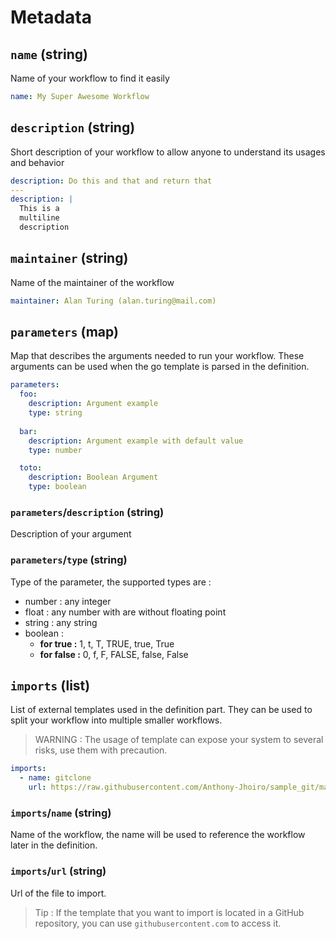 # Metadata

## `name` (string)
Name of your workflow to find it easily
```yaml
name: My Super Awesome Workflow
```
## `description` (string)
Short description of your workflow to allow anyone to understand its usages and behavior
```yaml
description: Do this and that and return that
---
description: |
  This is a 
  multiline 
  description
```
## `maintainer` (string)
Name of the maintainer of the workflow
```yaml
maintainer: Alan Turing (alan.turing@mail.com)
```

## `parameters` (map)
Map that describes the arguments needed to run your workflow. These arguments can be used when the go template is parsed in the definition.

```yaml
parameters:
  foo:
    description: Argument example
    type: string
    
  bar:
    description: Argument example with default value
    type: number

  toto:
    description: Boolean Argument
    type: boolean
```

### `parameters`/`description` (string)
Description of your argument

### `parameters`/`type` (string)
Type of the parameter, the supported types are :
- number : any integer
- float : any number with are without floating point
- string : any string
- boolean : 
  - **for true :** 1, t, T, TRUE, true, True
  - **for false :** 0, f, F, FALSE, false, False


## `imports` (list)
List of external templates used in the definition part. They can be used to split your workflow into multiple smaller workflows.

> WARNING : The usage of template can expose your system to several risks, use them with precaution.

```yaml
imports: 
  - name: gitclone
    url: https://raw.githubusercontent.com/Anthony-Jhoiro/sample_git/master/test_action.yml
```

### `imports`/`name` (string)
Name of the workflow, the name will be used to reference the workflow later in the definition.

### `imports`/`url` (string)
Url of the file to import.

> Tip : If the template that you want to import is located in a GitHub repository, you can use `githubusercontent.com` to access it.